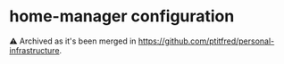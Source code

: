 # home-manager configuration

:warning: Archived as it's been merged in https://github.com/ptitfred/personal-infrastructure.
